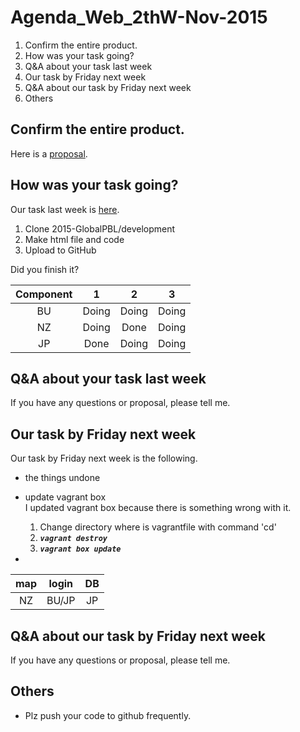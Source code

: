 # Agenda_Web_2thW-Nov-2015

1. Confirm the entire product.
1. How was your task going?
1. Q&A about your task last week
1. Our task by Friday next week
1. Q&A about our task by Friday next week
1. Others


## Confirm the entire product.

Here is a [proposal](https://drive.google.com/file/d/0B6PTRu12AkpJcFRwa3g1WHNOMG8/view?usp=sharing).

## How was your task going?

Our task last week is [here](documents/meeting/weekly/Minutes_Web_3thW-Nov-2015.md).  

1. Clone 2015-GlobalPBL/development
1. Make html file and code
1. Upload to GitHub

Did you finish it?

|Component|1|2|3|  
|:---:|:---:|:---:|:---:|
|BU 	|Doing|Doing|Doing|
|NZ 	|Doing|Done|Doing|  
|JP 	|Done|Doing|Doing|  


## Q&A about your task last week

If you have any questions or proposal, please tell me.


## Our task by Friday next week

Our task by Friday next week is the following.

* the things undone
* update vagrant box  
  I updated vagrant box because there is something wrong with it.  

  1. Change directory where is vagrantfile with command 'cd'
  1. ***`vagrant destroy`*** 
  1. ***`vagrant box update`***
* 

  |map|login|DB|  
  |:---:|:---:|:---:|  
  |NZ|BU/JP|JP|  


## Q&A about our task by Friday next week

If you have any questions or proposal, please tell me.


## Others

* Plz push your code to github frequently.
